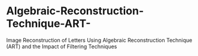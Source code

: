 # Algebraic-Reconstruction-Technique-ART-
Image Reconstruction of Letters Using Algebraic Reconstruction Technique (ART) and the Impact of Filtering Techniques 
